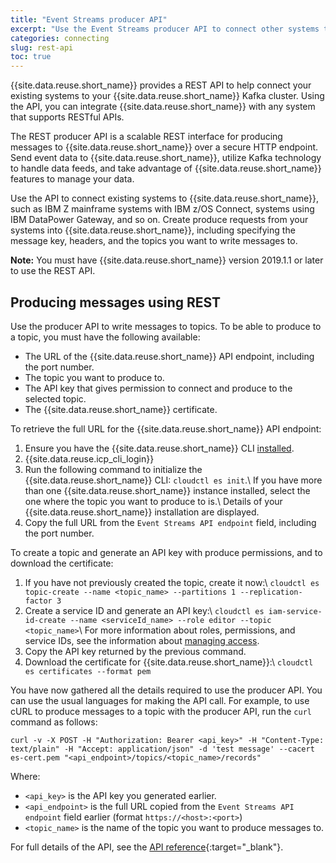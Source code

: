 ```yaml
---
title: "Event Streams producer API"
excerpt: "Use the Event Streams producer API to connect other systems to your Kafka cluster."
categories: connecting
slug: rest-api
toc: true
---
```


{{site.data.reuse.short_name}} provides a REST API to help connect your existing systems to your {{site.data.reuse.short_name}} Kafka cluster. Using the API, you can integrate {{site.data.reuse.short_name}} with any system that supports RESTful APIs.

The REST producer API is a scalable REST interface for producing messages to {{site.data.reuse.short_name}} over a secure HTTP endpoint. Send event data to {{site.data.reuse.short_name}}, utilize Kafka technology to handle data feeds, and take advantage of {{site.data.reuse.short_name}} features to manage your data.

Use the API to connect existing systems to {{site.data.reuse.short_name}}, such as IBM Z mainframe systems with IBM z/OS Connect, systems using IBM DataPower Gateway, and so on. Create produce requests from your systems into {{site.data.reuse.short_name}}, including specifying the message key, headers, and the topics you want to write messages to.

**Note:** You must have {{site.data.reuse.short_name}} version 2019.1.1 or later to use the REST API.

## Producing messages using REST

Use the producer API to write messages to topics. To be able to produce to a topic, you must have the following available:
- The URL of the {{site.data.reuse.short_name}} API endpoint, including the port number.
- The topic you want to produce to.
- The API key that gives permission to connect and produce to the selected topic.
- The {{site.data.reuse.short_name}} certificate.

To retrieve the full URL for the {{site.data.reuse.short_name}} API endpoint:
1. Ensure you have the {{site.data.reuse.short_name}} CLI [installed](../../installing/post-installation/#installing-the-command-line-interface).
2. {{site.data.reuse.icp_cli_login}}
3. Run the following command to initialize the {{site.data.reuse.short_name}} CLI: `cloudctl es init`.\\
   If you have more than one {{site.data.reuse.short_name}} instance installed, select the one where the topic you want to produce to is.\\
   Details of your {{site.data.reuse.short_name}} installation are displayed.
4. Copy the full URL from the `Event Streams API endpoint` field, including the port number.


To create a topic and generate an API key with produce permissions, and to download the certificate:
1. If you have not previously created the topic, create it now:\\
   `cloudctl es topic-create --name <topic_name> --partitions 1 --replication-factor 3`
2. Create a service ID and generate an API key:\\
   `cloudctl es iam-service-id-create --name <serviceId_name> --role editor --topic <topic_name>`\\
   For more information about roles, permissions, and service IDs, see the information about [managing access](../../security/managing-access/).
3. Copy the API key returned by the previous command.
4. Download the certificate for {{site.data.reuse.short_name}}:\\
   `cloudctl es certificates --format pem`

You have now gathered all the details required to use the producer API. You can use the usual languages for making the API call. For example, to use cURL to produce messages to a topic with the producer API, run the `curl` command as follows:

`curl -v -X POST -H "Authorization: Bearer <api_key>" -H "Content-Type: text/plain" -H "Accept: application/json" -d 'test message' --cacert es-cert.pem "<api_endpoint>/topics/<topic_name>/records"`

Where:
- `<api_key>` is the API key you generated earlier.
- `<api_endpoint>` is the full URL copied from the `Event Streams API endpoint` field earlier (format `https://<host>:<port>`)
- `<topic_name>` is the name of the topic you want to produce messages to.

For full details of the API, see the [API reference](../../api/){:target="_blank"}.


<!--
To create a topic and API key with produce permissions by using the UI:
1. Log in to your {{site.data.reuse.short_name}} UI.
2. Click the **Topics** tab.
3. Select the topic you want to produce to. If you have not previously created the topic, create it now by clicking **Create topic**.
4. Click **Connect to this topic** on the right.
6. On the **Connect a client** tab, go to the **API key** section, and follow the instructions to generate an API key authorized to connect to the cluster and produce to the topic. Ensure you select **Produce only**. The name of the selected topic is filled in automatically.
-->

